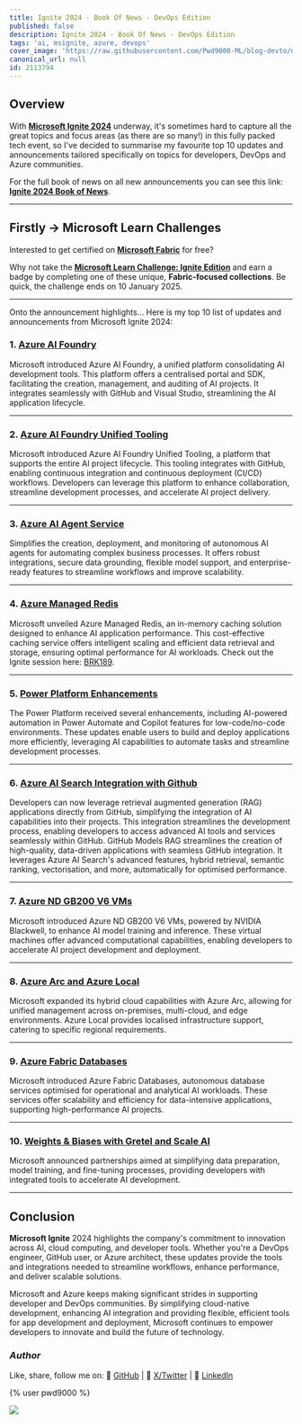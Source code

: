 ```yaml
---
title: Ignite 2024 - Book Of News - DevOps Edition
published: false
description: Ignite 2024 - Book Of News - DevOps Edition
tags: 'ai, msignite, azure, devops'
cover_image: 'https://raw.githubusercontent.com/Pwd9000-ML/blog-devto/main/posts/2024/Azure-Ignite-2024-Book-Of-News/assets/main.png'
canonical_url: null
id: 2113794
---
```


## Overview

With **[Microsoft Ignite 2024](https://ignite.microsoft.com/?wt.mc_id=DT-MVP-5004771)** underway, it's sometimes hard to capture all the great topics and focus areas (as there are so many!) in this fully packed tech event, so I've decided to summarise my favourite top 10 updates and announcements tailored specifically on topics for developers, DevOps and Azure communities.

For the full book of news on all new announcements you can see this link: **[Ignite 2024 Book of News](https://news.microsoft.com/ignite-2024-book-of-news/?wt.mc_id=DT-MVP-5004771)**.

---

## Firstly -> Microsoft Learn Challenges

Interested to get certified on **[Microsoft Fabric](https://learn.microsoft.com/en-us/training/paths/get-started-fabric/?wt.mc_id=DT-MVP-5004771)** for free?

Why not take the **[Microsoft Learn Challenge: Ignite Edition](https://learn.microsoft.com/en-us/training/topics/event-challenges/?wt.mc_id=DT-MVP-5004771)** and earn a badge by completing one of these unique, **Fabric-focused collections**. Be quick, the challenge ends on 10 January 2025.

---

Onto the announcement highlights... Here is my top 10 list of updates and announcements from Microsoft Ignite 2024:

### 1. **[Azure AI Foundry](https://techcommunity.microsoft.com/blog/aiplatformblog/ignite-2024-announcing-the-azure-ai-foundry-sdk/4295862/?wt.mc_id=DT-MVP-5004771)**  
   Microsoft introduced Azure AI Foundry, a unified platform consolidating AI development tools. This platform offers a centralised portal and SDK, facilitating the creation, management, and auditing of AI projects. It integrates seamlessly with GitHub and Visual Studio, streamlining the AI application lifecycle.

---

### 2. **[Azure AI Foundry Unified Tooling](https://techcommunity.microsoft.com/blog/aiplatformblog/ignite-2024-announcing-the-azure-ai-foundry-sdk/4295862/?wt.mc_id=DT-MVP-5004771)**  
Microsoft introduced Azure AI Foundry Unified Tooling, a platform that supports the entire AI project lifecycle. This tooling integrates with GitHub, enabling continuous integration and continuous deployment (CI/CD) workflows. Developers can leverage this platform to enhance collaboration, streamline development processes, and accelerate AI project delivery.

---

### 3. **[Azure AI Agent Service](https://techcommunity.microsoft.com/blog/azure-ai-services-blog/introducing-azure-ai-agent-service/4298357/?wt.mc_id=DT-MVP-5004771)**  
Simplifies the creation, deployment, and monitoring of autonomous AI agents for automating complex business processes. It offers robust integrations, secure data grounding, flexible model support, and enterprise-ready features to streamline workflows and improve scalability.  

---

### 4. **[Azure Managed Redis](https://techcommunity.microsoft.com/blog/AppsonAzureBlog/introducing-azure-managed-redis-cost-effective-caching-for-your-ai-apps/4299104/?wt.mc_id=DT-MVP-5004771)**  
Microsoft unveiled Azure Managed Redis, an in-memory caching solution designed to enhance AI application performance. This cost-effective caching service offers intelligent scaling and efficient data retrieval and storage, ensuring optimal performance for AI workloads. Check out the Ignite session here: [BRK189](https://ignite.microsoft.com/en-US/sessions/BRK189/?wt.mc_id=DT-MVP-5004771).  

---

### 5. **[Power Platform Enhancements](https://www.microsoft.com/en-us/power-platform/blog/2024/11/19/redefine-development-ai-first-innovation-with-agents-and-microsoft-copilot-in-power-platform/?wt.mc_id=DT-MVP-5004771)**  
The Power Platform received several enhancements, including AI-powered automation in Power Automate and Copilot features for low-code/no-code environments. These updates enable users to build and deploy applications more efficiently, leveraging AI capabilities to automate tasks and streamline development processes.

---

### 6. **[Azure AI Search Integration with Github](https://techcommunity.microsoft.com/blog/azure-ai-services-blog/github-models-retrieval-augmented-generation-rag/4302518/?wt.mc_id=DT-MVP-5004771)**  
Developers can now leverage retrieval augmented generation (RAG) applications directly from GitHub, simplifying the integration of AI capabilities into their projects. This integration streamlines the development process, enabling developers to access advanced AI tools and services seamlessly within GitHub. GitHub Models RAG streamlines the creation of high-quality, data-driven applications with seamless GitHub integration. It leverages Azure AI Search's advanced features, hybrid retrieval, semantic ranking, vectorisation, and more, automatically for optimised performance.

---

### 7. **[Azure ND GB200 V6 VMs](https://techcommunity.microsoft.com/blog/azurehighperformancecomputingblog/microsoft-adopts-nvidia-blackwell-to-power-the-next-frontier-of-ai-supercomputin/4303541/?wt.mc_id=DT-MVP-5004771)**  
Microsoft introduced Azure ND GB200 V6 VMs, powered by NVIDIA Blackwell, to enhance AI model training and inference. These virtual machines offer advanced computational capabilities, enabling developers to accelerate AI project development and deployment.

---

### 8. **[Azure Arc and Azure Local](https://techcommunity.microsoft.com/blog/azurearcblog/introducing-azure-local-cloud-infrastructure-for-distributed-locations-enabled-b/4296017/?wt.mc_id=DT-MVP-5004771)**  
Microsoft expanded its hybrid cloud capabilities with Azure Arc, allowing for unified management across on-premises, multi-cloud, and edge environments. Azure Local provides localised infrastructure support, catering to specific regional requirements.  

---

### 9. **[Azure Fabric Databases](https://www.microsoft.com/en-us/microsoft-fabric/blog/2024/11/19/accelerate-app-innovation-with-an-ai-powered-data-platform/?wt.mc_id=DT-MVP-5004771)**  
Microsoft introduced Azure Fabric Databases, autonomous database services optimised for operational and analytical AI workloads. These services offer scalability and efficiency for data-intensive applications, supporting high-performance AI projects.

---

### 10. **[Weights & Biases with Gretel and Scale AI](https://techcommunity.microsoft.com/blog/AIPlatformBlog/announcing-model-fine-tuning-collaborations-weights--biases-scale-ai-gretel-and-/4289514/?wt.mc_id=DT-MVP-5004771)**  
Microsoft announced partnerships aimed at simplifying data preparation, model training, and fine-tuning processes, providing developers with integrated tools to accelerate AI development.

---

## Conclusion

**Microsoft Ignite** 2024 highlights the company's commitment to innovation across AI, cloud computing, and developer tools. Whether you're a DevOps engineer, GitHub user, or Azure architect, these updates provide the tools and integrations needed to streamline workflows, enhance performance, and deliver scalable solutions.

Microsoft and Azure keeps making significant strides in supporting developer and DevOps communities. By simplifying cloud-native development, enhancing AI integration and providing flexible, efficient tools for app development and deployment, Microsoft continues to empower developers to innovate and build the future of technology.

### _Author_

Like, share, follow me on: :octopus: [GitHub](https://github.com/Pwd9000-ML) | :penguin: [X/Twitter](https://x.com/pwd9000) | :space_invader: [LinkedIn](https://www.linkedin.com/in/marcel-l-61b0a96b/)

{% user pwd9000 %}

<a href="https://www.buymeacoffee.com/pwd9000"><img src="https://img.buymeacoffee.com/button-api/?text=Buy me a coffee&emoji=&slug=pwd9000&button_colour=FFDD00&font_colour=000000&font_family=Cookie&outline_colour=000000&coffee_colour=ffffff"></a>
